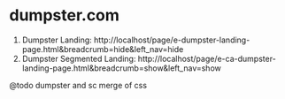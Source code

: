 dumpster.com
===

1. Dumpster Landing: http://localhost/page/e-dumpster-landing-page.html&breadcrumb=hide&left_nav=hide
2. Dumpster Segmented Landing: http://localhost/page/e-ca-dumpster-landing-page.html&breadcrumb=show&left_nav=show

@todo dumpster and sc merge of css